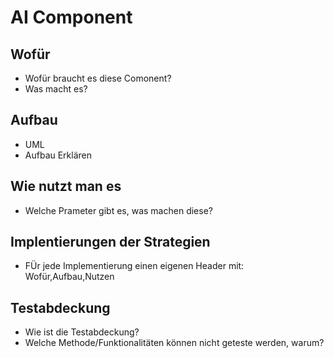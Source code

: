 # AI Component

## Wofür
- Wofür braucht es diese Comonent?
- Was macht es? 

## Aufbau

- UML
- Aufbau Erklären

## Wie nutzt man es
- Welche Prameter gibt es, was machen diese? 

## Implentierungen der Strategien
- FÜr jede Implementierung einen eigenen Header mit: Wofür,Aufbau,Nutzen

## Testabdeckung
- Wie ist die Testabdeckung?
- Welche Methode/Funktionalitäten können nicht geteste werden, warum? 